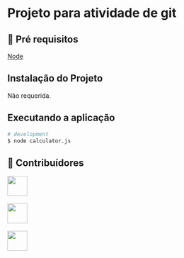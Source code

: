 # Projeto para atividade de git
 
## 🔐 Pré requisitos

<a href="https://nodejs.dev/">Node</a> &nbsp;

## Instalação do Projeto

Não requerida.

## Executando a aplicação

```bash
# development
$ node calculator.js
```

## 🤝 Contribuídores

<a href="https://github.com/angelogluz"><img src="https://github.com/angelogluz.png" width="45" height="45"></a> &nbsp;

<a href="https://github.com/eupedroantunes"><img src="https://github.com/eupedroantunes.png" width="45" height="45"></a> &nbsp;

<a href="https://github.com/ThorGalli"><img src="https://github.com/ThorGalli.png" width="45" height="45"></a> &nbsp;

